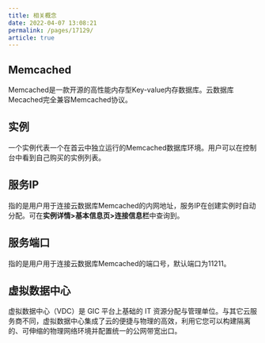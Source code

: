 ```yaml
---
title: 相关概念
date: 2022-04-07 13:08:21
permalink: /pages/17129/
article: true
---
```


## Memcached

Memcached是一款开源的高性能内存型Key-value内存数据库。云数据库Mecached完全兼容Memcached协议。

## 实例

一个实例代表一个在首云中独立运行的Memcached数据库环境。用户可以在控制台中看到自己购买的实例列表。

## 服务IP

指的是用户用于连接云数据库Memcached的内网地址，服务IP在创建实例时自动分配。可在**实例详情>基本信息页>连接信息栏**中查询到。

## 服务端口

指的是用户用于连接云数据库Memcached的端口号，默认端口为11211。

## 虚拟数据中心

虚拟数据中心（VDC）是 GIC 平台上基础的 IT 资源分配与管理单位。与其它云服务商不同，虚拟数据中心集成了云的便捷与物理的高效，利用它您可以构建隔离的、可伸缩的物理网络环境并配置统一的公网带宽出口。